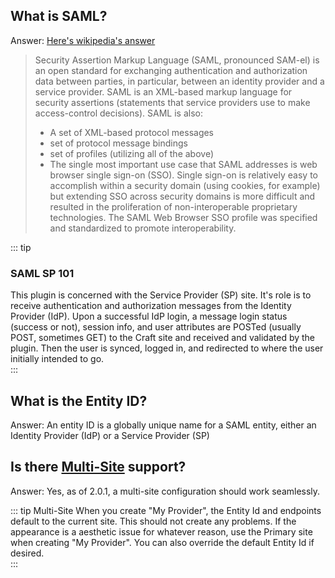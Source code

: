 ## What is SAML?
Answer: [Here's wikipedia's answer](https://en.wikipedia.org/wiki/Security_Assertion_Markup_Language)
> Security Assertion Markup Language (SAML, pronounced SAM-el) is an open standard for exchanging authentication and authorization data between parties, in particular, between an identity provider and a service provider. SAML is an XML-based markup language for security assertions (statements that service providers use to make access-control decisions). SAML is also:
> - A set of XML-based protocol messages
> - set of protocol message bindings
> - set of profiles (utilizing all of the above)
> - The single most important use case that SAML addresses is web browser single sign-on (SSO). Single sign-on is relatively easy to accomplish within a security domain (using cookies, for example) but extending SSO across security domains is more difficult and resulted in the proliferation of non-interoperable proprietary technologies. The SAML Web Browser SSO profile was specified and standardized to promote interoperability.

::: tip

### SAML SP 101

This plugin is concerned with the Service Provider (SP) site. It's role is to receive authentication and authorization
messages from the Identity Provider (IdP). Upon a successful IdP login, a message login status (success or not), 
session info, and user attributes are POSTed (usually POST, sometimes GET) to the Craft site and received and validated by the plugin. 
Then the user is synced, logged in, and redirected to where the user initially intended to go.  
::: 

## What is the Entity ID?
Answer: An entity ID is a globally unique name for a SAML entity, either an Identity Provider (IdP) or a Service Provider (SP)

## Is there [Multi-Site](https://docs.craftcms.com/v3/sites.html) support?
Answer: Yes, as of 2.0.1, a multi-site configuration should work seamlessly. 

::: tip
Multi-Site
When you create "My Provider", the Entity Id and endpoints default to the current site. 
This should not create any problems. If the appearance is a aesthetic issue for whatever reason, 
use the Primary site when creating "My Provider". You can also override the default Entity Id if desired.  
::: 


